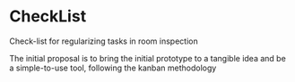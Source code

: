 # CheckList
Check-list for regularizing tasks in room inspection

The initial proposal is to bring the initial prototype to a tangible idea and be a simple-to-use tool, following the kanban methodology

<img scr="./assets/img/Exp.png">